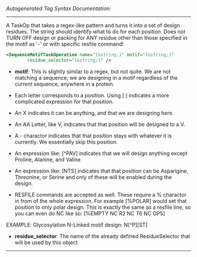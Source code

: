 <!-- THIS IS AN AUTOGENERATED FILE: Don't edit it directly, instead change the schema definition in the code itself. -->

_Autogenerated Tag Syntax Documentation:_

---
A TaskOp that takes a regex-like pattern and turns it into a set of design residues.  The string should identify what to do for each position.  Does not TURN OFF design or packing for ANY residue other than those specified in the motif as '-' or with specific resfile command!

```xml
<SequenceMotifTaskOperation name="(&string;)" motif="(&string;)"
        residue_selector="(&string;)" />
```

-   **motif**: This is slightly similar to a regex, but not quite. We are not matching a sequence,
   we are designing in a motif regardless of the current sequence, anywhere in a protein.

   - Each letter corresponds to a position. Using [ ] indicates a more complicated expression for that position.
   - An X indicates it can be anything, and that we are designing here.
   - An AA Letter, like V, indicates that that position will be designed to a V.
   - A - charactor indicates that that position stays with whatever it is currently.  We essentially skip this position.
   - An expression like: [^PAV] indicates that we will design anything except Proline, Alanine, and Valine 
   - An expression like: [NTS] indicates that that position can be Asparigine, Threonine, or Serine and 
      only of these will be enabled during the design.
   - RESFILE commands are accepted as well. These require a % charactor in from of the whole expression.
     For example [%POLAR] would set that position to only polar design.
     This is exactly the same as a resfile line, so you can even do NC like so: 
      [%EMPTY NC R2 NC T6 NC OP5]

 EXAMPLE:
  Glycosylation N-Linked motif design: N[^P][ST]
-   **residue_selector**: The name of the already defined ResidueSelector that will be used by this object

---
